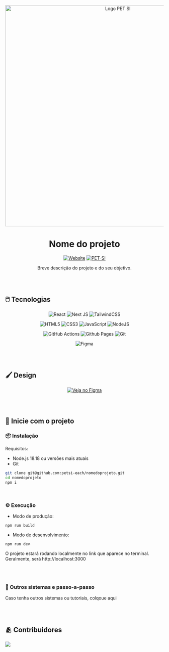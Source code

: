 <!-- Troque as informações do pet e do repositório para as informações do seu projeto -->

<div align="center">
    
<img src="http://www.each.usp.br/petsi/wp-content/uploads/2020/03/cropped-logo-pet-si-horizontal-1024x215.png" alt="Logo PET SI" width="700">

<h1> Nome do projeto </h1>

[![Website](https://img.shields.io/website-up-down-green-red/http/monip.org.svg)](https://petsi-each.github.io/pet-sites-boilerplate/)
[![PET-SI](https://img.shields.io/badge/Instagram-PET%20SI-darkred)](https://www.instagram.com/petsieach/)


Breve descrição do projeto e do seu objetivo.

</div>


<br/><br/>


## 🖱️ Tecnologias

<div align="center">

![React](https://img.shields.io/badge/react-%2320232a.svg?style=for-the-badge&logo=react&logoColor=%2361DAFB)
![Next JS](https://img.shields.io/badge/Next-black?style=for-the-badge&logo=next.js&logoColor=white)
![TailwindCSS](https://img.shields.io/badge/tailwindcss-%2338B2AC.svg?style=for-the-badge&logo=tailwind-css&logoColor=white)


![HTML5](https://img.shields.io/badge/html5-%23E34F26.svg?style=for-the-badge&logo=html5&logoColor=white)
![CSS3](https://img.shields.io/badge/css3-%231572B6.svg?style=for-the-badge&logo=css3&logoColor=white)
![JavaScript](https://img.shields.io/badge/javascript-%23323330.svg?style=for-the-badge&logo=javascript&logoColor=%23F7DF1E)
![NodeJS](https://img.shields.io/badge/node.js-6DA55F?style=for-the-badge&logo=node.js&logoColor=white)

![GitHub Actions](https://img.shields.io/badge/github%20actions-%232671E5.svg?style=for-the-badge&logo=githubactions&logoColor=white)
![Github Pages](https://img.shields.io/badge/github%20pages-121013?style=for-the-badge&logo=github&logoColor=white)
![Git](https://img.shields.io/badge/git-%23F05033.svg?style=for-the-badge&logo=git&logoColor=white)

![Figma](https://img.shields.io/badge/figma-%23F24E1E.svg?style=for-the-badge&logo=figma&logoColor=white)

</div>
<br/><br/>


## 🖌️ Design

<div align="center">
    
[![Veja no Figma](https://img.shields.io/badge/Figma-Ver%20design-darkred?logo=figma&logoColor=f5f5f5)](linkdofigma)


</div>

<br/><br/>

## 🚀 Inicie com o projeto

### 📦 Instalação

Requisitos: 
- Node.js 18.18 ou versões mais atuais
- Git

```bash
git clone git@github.com:petsi-each/nomedoprojeto.git
cd nomedoprojeto
npm i
```

<br/>

### ⚙️ Execução

- Modo de produção:
```
npm run build
```


- Modo de desenvolvimento:
```
npm run dev
```
O projeto estará rodando localmente no link que aparece no terminal. Geralmente, será http://localhost:3000

<br/><br/>

### 📓 Outros sistemas e passo-a-passo

Caso tenha outros sistemas ou tutoriais, colqoue aqui

<br/><br/>

## 🫂 Contribuidores

<a href = "https://github.com/petsi-each/pet-sites-boilerplate/contributors">
  <img src = "https://contrib.rocks/image?repo=petsi-each/pet-sites-boilerplate"/>
</a>
